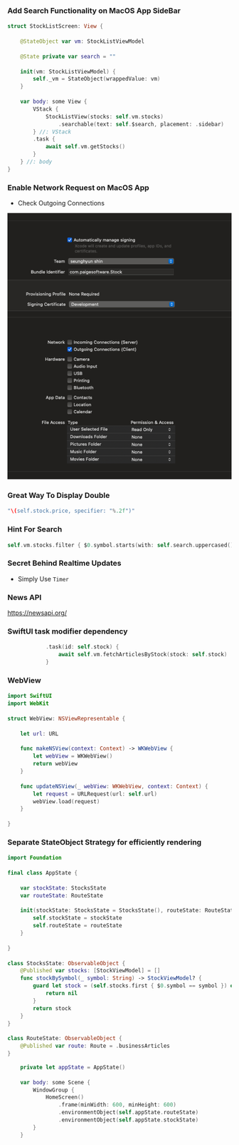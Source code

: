 ### Add Search Functionality on MacOS App SideBar

```swift
struct StockListScreen: View {
    
    @StateObject var vm: StockListViewModel
    
    @State private var search = ""
    
    init(vm: StockListViewModel) {
        self._vm = StateObject(wrappedValue: vm)
    }
    
    var body: some View {
        VStack {
            StockListView(stocks: self.vm.stocks)
                .searchable(text: self.$search, placement: .sidebar)
        } //: VStack
        .task {
            await self.vm.getStocks()
        }
    } //: body
}

```

### Enable Network Request on MacOS App 

- Check Outgoing Connections 

![image](./network.png)


### Great Way To Display Double

```swift
"\(self.stock.price, specifier: "%.2f")"
```

### Hint For Search

```swift
self.vm.stocks.filter { $0.symbol.starts(with: self.search.uppercased()) }
```

### Secret Behind Realtime Updates

- Simply Use `Timer`

### News API

https://newsapi.org/

### SwiftUI task modifier dependency

```swift
            .task(id: self.stock) {
                await self.vm.fetchArticlesByStock(stock: self.stock)
            }
```

### WebView

```swift
import SwiftUI
import WebKit

struct WebView: NSViewRepresentable {
    
    let url: URL
    
    func makeNSView(context: Context) -> WKWebView {
        let webView = WKWebView()
        return webView
    }
    
    func updateNSView(_ webView: WKWebView, context: Context) {
        let request = URLRequest(url: self.url)
        webView.load(request)
    }
    
}


```

### Separate StateObject Strategy for efficiently rendering

```swift
import Foundation

final class AppState {
    
    var stockState: StocksState
    var routeState: RouteState
    
    init(stockState: StocksState = StocksState(), routeState: RouteState = RouteState()) {
        self.stockState = stockState
        self.routeState = routeState
    }
    
}

class StocksState: ObservableObject {
    @Published var stocks: [StockViewModel] = []
    func stockBySymbol(_ symbol: String) -> StockViewModel? {
        guard let stock = (self.stocks.first { $0.symbol == symbol }) else {
            return nil
        }
        return stock
    }
}

class RouteState: ObservableObject {
    @Published var route: Route = .businessArticles
}

```

```swift
    private let appState = AppState()
    
    var body: some Scene {
        WindowGroup {
            HomeScreen()
                .frame(minWidth: 600, minHeight: 600)
                .environmentObject(self.appState.routeState)
                .environmentObject(self.appState.stockState)
        }
    }
```
